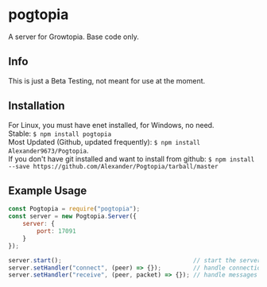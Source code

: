 # pogtopia
 A server for Growtopia. Base code only.

## Info
This is just a Beta Testing, not meant for use at the moment.

## Installation
For Linux, you must have enet installed, for Windows, no need.  
Stable: `$ npm install pogtopia`  
Most Updated (Github, updated frequently): `$ npm install Alexander9673/Pogtopia`.  
If you don't have git installed and want to install from github: `$ npm install --save https://github.com/Alexander/Pogtopia/tarball/master`

## Example Usage
```js
const Pogtopia = require("pogtopia");
const server = new Pogtopia.Server({
	server: {
		port: 17091
	}
});

server.start();										// start the server
server.setHandler("connect", (peer) => {});			// handle connections
server.setHandler("receive", (peer, packet) => {});	// handle messages received
```